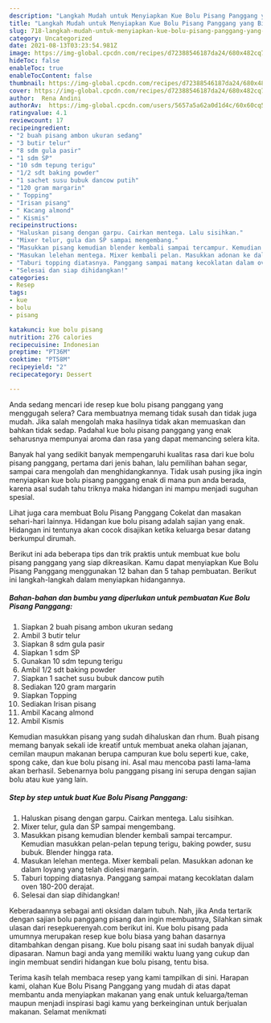 ```yaml
---
description: "Langkah Mudah untuk Menyiapkan Kue Bolu Pisang Panggang yang Bikin Ngiler"
title: "Langkah Mudah untuk Menyiapkan Kue Bolu Pisang Panggang yang Bikin Ngiler"
slug: 718-langkah-mudah-untuk-menyiapkan-kue-bolu-pisang-panggang-yang-bikin-ngiler
category: Uncategorized
date: 2021-08-13T03:23:54.981Z
image: https://img-global.cpcdn.com/recipes/d72388546187da24/680x482cq70/kue-bolu-pisang-panggang-foto-resep-utama.jpg
hideToc: false
enableToc: true
enableTocContent: false
thumbnail: https://img-global.cpcdn.com/recipes/d72388546187da24/680x482cq70/kue-bolu-pisang-panggang-foto-resep-utama.jpg
cover: https://img-global.cpcdn.com/recipes/d72388546187da24/680x482cq70/kue-bolu-pisang-panggang-foto-resep-utama.jpg
author:  Rena Andini
authorAv:  https://img-global.cpcdn.com/users/5657a5a62a0d1d4c/60x60cq50/avatar.jpg
ratingvalue: 4.1
reviewcount: 17
recipeingredient:
- "2 buah pisang ambon ukuran sedang"
- "3 butir telur"
- "8 sdm gula pasir"
- "1 sdm SP"
- "10 sdm tepung terigu"
- "1/2 sdt baking powder"
- "1 sachet susu bubuk dancow putih"
- "120 gram margarin"
- " Topping"
- "Irisan pisang"
- " Kacang almond"
- " Kismis"
recipeinstructions:
- "Haluskan pisang dengan garpu. Cairkan mentega. Lalu sisihkan."
- "Mixer telur, gula dan SP sampai mengembang."
- "Masukkan pisang kemudian blender kembali sampai tercampur. Kemudian masukkan pelan-pelan tepung terigu, baking powder, susu bubuk. Blender hingga rata."
- "Masukan lelehan mentega. Mixer kembali pelan. Masukkan adonan ke dalam loyang yang telah diolesi margarin."
- "Taburi topping diatasnya. Panggang sampai matang kecoklatan dalam oven 180-200 derajat."
- "Selesai dan siap dihidangkan!"
categories:
- Resep
tags:
- kue
- bolu
- pisang

katakunci: kue bolu pisang 
nutrition: 276 calories
recipecuisine: Indonesian
preptime: "PT36M"
cooktime: "PT58M"
recipeyield: "2"
recipecategory: Dessert

---
```



Anda sedang mencari ide resep kue bolu pisang panggang yang menggugah selera? Cara membuatnya memang tidak susah dan tidak juga mudah. Jika salah mengolah maka hasilnya tidak akan memuaskan dan bahkan tidak sedap. Padahal kue bolu pisang panggang yang enak seharusnya mempunyai aroma dan rasa yang dapat memancing selera kita.


Banyak hal yang sedikit banyak mempengaruhi kualitas rasa dari kue bolu pisang panggang, pertama dari jenis bahan, lalu pemilihan bahan segar, sampai cara mengolah dan menghidangkannya. Tidak usah pusing jika ingin menyiapkan kue bolu pisang panggang enak di mana pun anda berada, karena asal sudah tahu triknya maka hidangan ini mampu menjadi suguhan spesial.

Lihat juga cara membuat Bolu Pisang Panggang Cokelat dan masakan sehari-hari lainnya. Hidangan kue bolu pisang adalah sajian yang enak. Hidangan ini tentunya akan cocok disajikan ketika keluarga besar datang berkumpul dirumah.


Berikut ini ada beberapa tips dan trik praktis untuk membuat kue bolu pisang panggang yang siap dikreasikan. Kamu dapat menyiapkan Kue Bolu Pisang Panggang menggunakan 12 bahan dan 5 tahap pembuatan. Berikut ini langkah-langkah dalam menyiapkan hidangannya.

<!--inarticleads1-->

##### Bahan-bahan dan bumbu yang diperlukan untuk pembuatan Kue Bolu Pisang Panggang:

1. Siapkan 2 buah pisang ambon ukuran sedang
1. Ambil 3 butir telur
1. Siapkan 8 sdm gula pasir
1. Siapkan 1 sdm SP
1. Gunakan 10 sdm tepung terigu
1. Ambil 1/2 sdt baking powder
1. Siapkan 1 sachet susu bubuk dancow putih
1. Sediakan 120 gram margarin
1. Siapkan  Topping
1. Sediakan Irisan pisang
1. Ambil  Kacang almond
1. Ambil  Kismis


Kemudian masukkan pisang yang sudah dihaluskan dan rhum. Buah pisang memang banyak sekali ide kreatif untuk membuat aneka olahan jajanan, cemilan maupun makanan berupa campuran kue bolu seperti kue, cake, spong cake, dan kue bolu pisang ini. Asal mau mencoba pasti lama-lama akan berhasil. Sebenarnya bolu panggang pisang ini serupa dengan sajian bolu atau kue yang lain. 

<!--inarticleads2-->

##### Step by step untuk buat Kue Bolu Pisang Panggang:

1. Haluskan pisang dengan garpu. Cairkan mentega. Lalu sisihkan.
1. Mixer telur, gula dan SP sampai mengembang.
1. Masukkan pisang kemudian blender kembali sampai tercampur. Kemudian masukkan pelan-pelan tepung terigu, baking powder, susu bubuk. Blender hingga rata.
1. Masukan lelehan mentega. Mixer kembali pelan. Masukkan adonan ke dalam loyang yang telah diolesi margarin.
1. Taburi topping diatasnya. Panggang sampai matang kecoklatan dalam oven 180-200 derajat.
1. Selesai dan siap dihidangkan!

Keberadaannya sebagai anti oksidan dalam tubuh. Nah, jika Anda tertarik dengan sajian bolu panggang pisang dan ingin membuatnya, Silahkan simak ulasan dari resepkuerenyah.com berikut ini. Kue bolu pisang pada umumnya merupakan resep kue bolu biasa yang bahan dasarnya ditambahkan dengan pisang. Kue bolu pisang saat ini sudah banyak dijual dipasaran. Namun bagi anda yang memiliki waktu luang yang cukup dan ingin membuat sendiri hidangan kue bolu pisang, tentu bisa. 

Terima kasih telah membaca resep yang kami tampilkan di sini. Harapan kami, olahan Kue Bolu Pisang Panggang yang mudah di atas dapat membantu anda menyiapkan makanan yang enak untuk keluarga/teman maupun menjadi inspirasi bagi kamu yang berkeinginan untuk berjualan makanan. Selamat menikmati
